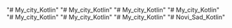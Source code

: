 "# My_city_Kotlin" 
"# My_city_Kotlin" 
"# My_city_Kotlin" 
"# My_city_Kotlin" 
"# My_city_Kotlin" 
"# My_city_Kotlin" 
"# My_city_Kotlin" 
"# Novi_Sad_Kotlin" 
